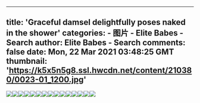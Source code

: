 
---
title: 'Graceful damsel delightfully poses naked in the shower'
categories: 
    - 图片
    - Elite Babes - Search
author: Elite Babes - Search
comments: false
date: Mon, 22 Mar 2021 03:48:25 GMT
thumbnail: 'https://k5x5n5g8.ssl.hwcdn.net/content/210380/0023-01_1200.jpg'
---

<div>   
<img src="https://k5x5n5g8.ssl.hwcdn.net/content/210380/0023-01_1200.jpg" referrerpolicy="no-referrer"><img src="https://k5x5n5g8.ssl.hwcdn.net/content/210380/0023-02_1200.jpg" referrerpolicy="no-referrer"><img src="https://k5x5n5g8.ssl.hwcdn.net/content/210380/0023-03_1200.jpg" referrerpolicy="no-referrer"><img src="https://k5x5n5g8.ssl.hwcdn.net/content/210380/0023-04_1200.jpg" referrerpolicy="no-referrer"><img src="https://k5x5n5g8.ssl.hwcdn.net/content/210380/0023-05_1200.jpg" referrerpolicy="no-referrer"><img src="https://k5x5n5g8.ssl.hwcdn.net/content/210380/0023-06_1200.jpg" referrerpolicy="no-referrer"><img src="https://k5x5n5g8.ssl.hwcdn.net/content/210380/0023-07_1200.jpg" referrerpolicy="no-referrer"><img src="https://k5x5n5g8.ssl.hwcdn.net/content/210380/0023-08_1200.jpg" referrerpolicy="no-referrer"><img src="https://k5x5n5g8.ssl.hwcdn.net/content/210380/0023-09_1800.jpg" referrerpolicy="no-referrer"><img src="https://k5x5n5g8.ssl.hwcdn.net/content/210380/0023-10_1200.jpg" referrerpolicy="no-referrer"><img src="https://k5x5n5g8.ssl.hwcdn.net/content/210380/0023-11_1800.jpg" referrerpolicy="no-referrer"><img src="https://k5x5n5g8.ssl.hwcdn.net/content/210380/0023-12_1200.jpg" referrerpolicy="no-referrer"><img src="https://k5x5n5g8.ssl.hwcdn.net/content/210380/0023-13_1200.jpg" referrerpolicy="no-referrer"><img src="https://k5x5n5g8.ssl.hwcdn.net/content/210380/0023-14_1200.jpg" referrerpolicy="no-referrer"><img src="https://k5x5n5g8.ssl.hwcdn.net/content/210380/0023-15_1200.jpg" referrerpolicy="no-referrer">  
</div>
            